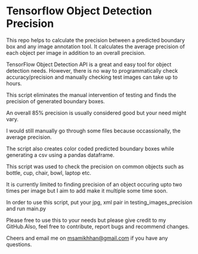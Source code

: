 # Tensorflow Object Detection Precision
This repo helps to calculate the precision between a predicted boundary box and any image annotation tool. It calculates the average precision of each object per image in addition to an overall precision.

TensorFlow Object Detection API is a great and easy tool for object detection needs. However, there is no way to programmatically check accuracy/precision and manually checking test images can take up to hours.

This script eliminates the manual intervention of testing and finds the precision of generated boundary boxes.

An overall 85% precision is usually considered good but your need might vary. 

I would still manually go through some files because occassionally, the average precision.

The script also creates color coded predicted boundary boxes while generating a csv using a pandas dataframe.

This script was used to check the precision on common objects such as bottle, cup, chair, bowl, laptop etc.

It is currently limited to finding precision of an object occuring upto two times per image but I aim to add make it multiple some time soon.

In order to use this script, put your jpg, xml pair in testing_images_precision and run main.py

Please free to use this to your needs but please give credit to my GitHub.Also, feel free to contribute, report bugs and recommend changes.

Cheers and email me on msamikhhan@gmail.com if you have any questions. 



